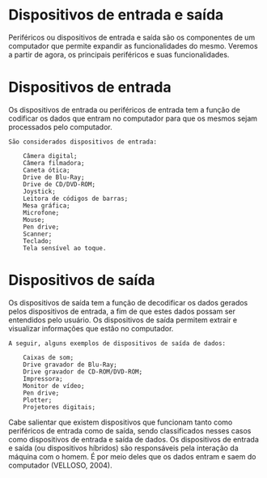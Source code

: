 # Dispositivos de entrada e saída
Periféricos ou dispositivos de entrada e saída são os componentes de um computador que permite expandir as funcionalidades do mesmo. Veremos a partir de agora, os principais periféricos e suas funcionalidades.



# Dispositivos de entrada
Os dispositivos de entrada ou periféricos de entrada tem a função de codificar os dados que entram no computador para que os mesmos sejam processados pelo computador.

    São considerados dispositivos de entrada:

        Câmera digital;
        Câmera filmadora;
        Caneta ótica;
        Drive de Blu-Ray;
        Drive de CD/DVD-ROM;
        Joystick;
        Leitora de códigos de barras;
        Mesa gráfica;
        Microfone;
        Mouse;
        Pen drive;
        Scanner;
        Teclado;
        Tela sensível ao toque.


# Dispositivos de saída
Os dispositivos de saída tem a função de decodificar os dados gerados pelos dispositivos de entrada, a fim de que estes dados possam ser entendidos pelo usuário. Os dispositivos de saída permitem extrair e visualizar informações que estão no computador. 

    A seguir, alguns exemplos de dispositivos de saída de dados:

        Caixas de som;
        Drive gravador de Blu-Ray;
        Drive gravador de CD-ROM/DVD-ROM;
        Impressora;
        Monitor de vídeo;
        Pen drive;
        Plotter;
        Projetores digitais;


Cabe salientar que existem dispositivos que funcionam tanto como periféricos de entrada como de saída, sendo classificados nesses casos como dispositivos de entrada e saída de dados. Os dispositivos de entrada e saída (ou dispositivos híbridos) são responsáveis pela interação da máquina com o homem. É por meio deles que os dados entram e saem do computador (VELLOSO, 2004).

